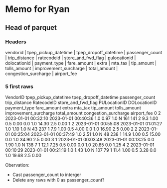 # Memo for Ryan

## Head of parquet

### Headers

vendorid | tpep_pickup_datetime | tpep_dropoff_datetime | passenger_count | trip_distance | ratecodeid | store_and_fwd_flag | pulocationid | dolocationid | payment_type | fare_amount | extra | mta_tax | tip_amount | tolls_amount | improvement_surcharge | total_amount | congestion_surcharge | airport_fee

### 5 first raws

   VendorID tpep_pickup_datetime tpep_dropoff_datetime  passenger_count  trip_distance  RatecodeID store_and_fwd_flag  PULocationID  DOLocationID  payment_type  fare_amount  extra  mta_tax  tip_amount  tolls_amount  improvement_surcharge  total_amount  congestion_surcharge  airport_fee
0         2  2023-01-01 00:32:10   2023-01-01 00:40:36              1.0           0.97         1.0                  N           161           141             2          9.3   1.00      0.5        0.00           0.0                    1.0         14.30                   2.5         0.00
1         2  2023-01-01 00:55:08   2023-01-01 01:01:27              1.0           1.10         1.0                  N            43           237             1          7.9   1.00      0.5        4.00           0.0                    1.0         16.90                   2.5         0.00
2         2  2023-01-01 00:25:04   2023-01-01 00:37:49              1.0           2.51         1.0                  N            48           238             1         14.9   1.00      0.5       15.00           0.0                    1.0         34.90                   2.5         0.00
3         1  2023-01-01 00:03:48   2023-01-01 00:13:25              0.0           1.90         1.0                  N           138             7             1         12.1   7.25      0.5        0.00           0.0                    1.0         20.85                   0.0         1.25
4         2  2023-01-01 00:10:29   2023-01-01 00:21:19              1.0           1.43         1.0                  N           107            79             1         11.4   1.00      0.5        3.28           0.0                    1.0         19.68                   2.5         0.00


Obervation:
- Cast passenger_count to interger
- Delete any raws with 0 as passenger_count?

